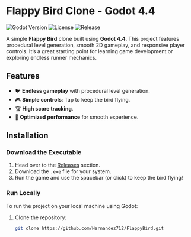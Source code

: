 # Flappy Bird Clone - Godot 4.4

![Godot Version](https://img.shields.io/badge/Godot-4.4-blue) 
![License](https://img.shields.io/badge/License-Unlicense-blue)
![Release](https://img.shields.io/github/v/release/Hernandez712/FlappyBird) 

A simple **Flappy Bird** clone built using **Godot 4.4**. This project features procedural level generation, smooth 2D gameplay, and responsive player controls. It’s a great starting point for learning game development or exploring endless runner mechanics.

## Features

- 🐦 **Endless gameplay** with procedural level generation.
- 🎮 **Simple controls**: Tap to keep the bird flying.
- 🏆 **High score tracking**.
- 🔧 **Optimized performance** for smooth experience.

## Installation

### Download the Executable

1. Head over to the [Releases](https://github.com/Hernandez712/FlappyBird/releases/tag/FlappyBird) section.
2. Download the `.exe` file for your system.
3. Run the game and use the spacebar (or click) to keep the bird flying!

### Run Locally

To run the project on your local machine using Godot:

1. Clone the repository:

   ```bash
   git clone https://github.com/Hernandez712/FlappyBird.git
